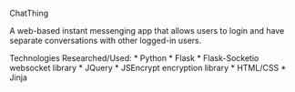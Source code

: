 ChatThing

A web-based instant messenging app that allows users to login and have separate conversations with other logged-in users.

Technologies Researched/Used:
	* Python
	* Flask 
	* Flask-Socketio websocket library
	* JQuery
	* JSEncrypt encryption library
	* HTML/CSS
	* Jinja